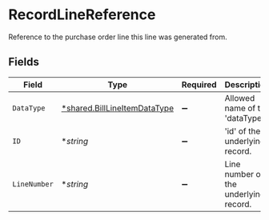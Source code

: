 # RecordLineReference

Reference to the purchase order line this line was generated from.


## Fields

| Field                                                                              | Type                                                                               | Required                                                                           | Description                                                                        |
| ---------------------------------------------------------------------------------- | ---------------------------------------------------------------------------------- | ---------------------------------------------------------------------------------- | ---------------------------------------------------------------------------------- |
| `DataType`                                                                         | [*shared.BillLineItemDataType](../../../pkg/models/shared/billlineitemdatatype.md) | :heavy_minus_sign:                                                                 | Allowed name of the 'dataType'.                                                    |
| `ID`                                                                               | **string*                                                                          | :heavy_minus_sign:                                                                 | 'id' of the underlying record.                                                     |
| `LineNumber`                                                                       | **string*                                                                          | :heavy_minus_sign:                                                                 | Line number of the underlying record.                                              |